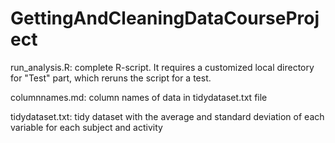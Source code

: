 # GettingAndCleaningDataCourseProject

run_analysis.R: complete R-script. It requires a customized local directory for "Test" part, which reruns the script for a test.

columnnames.md: column names of data in tidydataset.txt file

tidydataset.txt: tidy dataset with the average and standard deviation of each variable for each subject and activity
